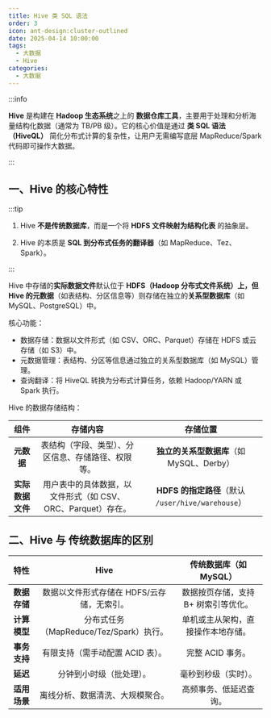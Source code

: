```yaml
---
title: Hive 类 SQL 语法
order: 3
icon: ant-design:cluster-outlined
date: 2025-04-14 10:00:00
tags:
  - 大数据
  - Hive
categories:
  - 大数据
---
```


:::info

**Hive** 是构建在 **Hadoop 生态系统**之上的 **数据仓库工具**，主要用于处理和分析海量结构化数据（通常为 TB/PB 级）。它的核心价值是通过 **类 SQL 语法（HiveQL）** 简化分布式计算的复杂性，让用户无需编写底层 MapReduce/Spark 代码即可操作大数据。

:::

## 一、Hive 的核心特性

:::tip

1. Hive **不是传统数据库**，而是一个将 **HDFS 文件映射为结构化表** 的抽象层。

2. Hive 的本质是 **SQL 到分布式任务的翻译器**（如 MapReduce、Tez、Spark）。

:::

Hive 中存储的**实际数据文件**默认位于 **HDFS（Hadoop 分布式文件系统）**上，但 Hive 的**元数据**（如表结构、分区信息等）则存储在独立的**关系型数据库**（如 MySQL、PostgreSQL）中。

核心功能：

- 数据存储：数据以文件形式（如 CSV、ORC、Parquet）存储在 HDFS 或云存储（如 S3）中。
- 元数据管理：表结构、分区等信息通过独立的关系型数据库（如 MySQL）管理。
- 查询翻译：将 HiveQL 转换为分布式计算任务，依赖 Hadoop/YARN 或 Spark 执行。

Hive 的数据存储结构：

|     **组件**     |                         **存储内容**                         |                    **存储位置**                    |
| :--------------: | :----------------------------------------------------------: | :------------------------------------------------: |
|    **元数据**    |      表结构（字段、类型）、分区信息、存储路径、权限等。      |     **独立的关系型数据库**（如 MySQL、Derby）      |
| **实际数据文件** | 用户表中的具体数据，以文件形式（如 CSV、ORC、Parquet）存在。 | **HDFS 的指定路径**（默认 `/user/hive/warehouse`） |



## 二、Hive 与 传统数据库的区别

|   **特性**   |                  **Hive**                  |      **传统数据库（如 MySQL）**      |
| :----------: | :----------------------------------------: | :----------------------------------: |
| **数据存储** | 数据以文件形式存储在 HDFS/云存储，无索引。 | 数据按页存储，支持 B+ 树索引等优化。 |
| **计算模型** |  分布式任务（MapReduce/Tez/Spark）执行。   |  单机或主从架构，直接操作本地存储。  |
| **事务支持** |      有限支持（需手动配置 ACID 表）。      |           完整 ACID 事务。           |
|   **延迟**   |          分钟到小时级（批处理）。          |         毫秒到秒级（实时）。         |
| **适用场景** |      离线分析、数据清洗、大规模聚合。      |        高频事务、低延迟查询。        |





